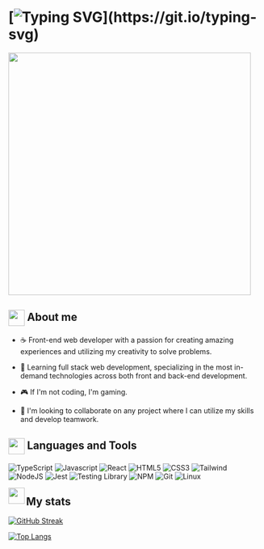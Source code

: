 <!-- Assets and resource credits can all be accessible via their respective URLs. -->

# [![Typing SVG](https://readme-typing-svg.herokuapp.com?font=VT323&size=32&pause=1000&color=C118C8&background=05031C&center=true&vCenter=true&width=435&lines=Hey+there%2C+I'm+Gabriel!)](https://git.io/typing-svg)

<img src='https://cdnb.artstation.com/p/assets/images/images/036/125/405/original/igor-freitas-mesa.gif?1616779562' width='480'>

## <img src="https://art.pixilart.com/3b3e23434eeced5.png" width="32" align="center"> About me

- ☕ Front-end web developer with a passion for creating amazing experiences and utilizing my creativity to solve problems.
  
- 🌱 Learning full stack web development, specializing in the most in-demand technologies across both front and back-end development.
  
- 🎮 If I'm not coding, I'm gaming.
  
- 💞️ I'm looking to collaborate on any project where I can utilize my skills and develop teamwork.

## <img src="https://lh3.googleusercontent.com/kgQ_7DlHgdY-Pj47myaaN6omXvTTylzNgUEJy3KHl_6xNaO6UAsOWThbBiYBjaE_tjcH1Byn9uwnIvLA0jTpIg=s500" width=32 align=center> Languages and Tools

![TypeScript](https://img.shields.io/badge/Typescript-05031C?style=for-the-badge&logo=typescript&logoColor=F027CF)
![Javascript](https://img.shields.io/badge/Javascript-05031C?style=for-the-badge&logo=javascript&logoColor=F027CF)
![React](https://img.shields.io/badge/React-05031C?style=for-the-badge&logo=react&logoColor=F027CF)
![HTML5](https://img.shields.io/badge/Html-05031C?style=for-the-badge&logo=html5&logoColor=F027CF)
![CSS3](https://img.shields.io/badge/Css-05031C?style=for-the-badge&logo=css3&logoColor=F027CF)
![Tailwind](https://img.shields.io/badge/Tailwind-05031C?style=for-the-badge&logo=tailwindcss&logoColor=F027CF)
![NodeJS](https://img.shields.io/badge/Node.js-05031C?style=for-the-badge&logo=nodedotjs&logoColor=F027CF)
![Jest](https://img.shields.io/badge/Jest-05031C?style=for-the-badge&logo=jest&logoColor=F027CF)
![Testing Library](https://img.shields.io/badge/Testing_Library-05031C?style=for-the-badge&logo=testinglibrary&logoColor=F027CF)
![NPM](https://img.shields.io/badge/Npm-05031C?style=for-the-badge&logo=npm&logoColor=F027CF)
![Git](https://img.shields.io/badge/Git-05031C?style=for-the-badge&logo=git&logoColor=F027CF)
![Linux](https://img.shields.io/badge/Linux-05031C?style=for-the-badge&logo=linux&logoColor=F027CF)

<img src="https://cdnb.artstation.com/p/assets/images/images/043/383/477/original/eleanor-hyland-1ebd4b9b-ae79-4309-b422-3f1e6613b022.gif?1637109516" width=32 align=left> 

## My stats

[![GitHub Streak](https://streak-stats.demolab.com?user=gabrielmoisesa&theme=modern-lilac2&ring=C118C8&fire=C118C8)](https://git.io/streak-stats)

[![Top Langs](https://github-readme-stats.vercel.app/api/top-langs/?username=gabrielmoisesa&layout=compact&theme=dark&bg_color=0A0E12&border_color=7373732E&title_color=C770F0&text_color=FFFFFF)](https://github.com/anuraghazra/github-readme-stats)

<!---
gabrielmoisesa/gabrielmoisesa is a ✨ special ✨ repository because its `README.md` (this file) appears on your GitHub profile.
You can click the Preview link to take a look at your changes.
--->
